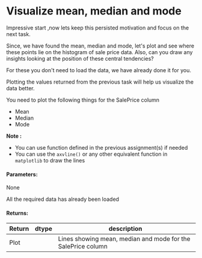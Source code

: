 # Visualize mean, median and mode 

Impressive start ,now lets keep this persisted motivation and focus on the next task.

Since, we have found the mean, median and mode, let's plot and see where these points lie on the histogram of sale price data. Also, can you draw any insights looking at the position of these central tendencies?

For these you don't need to load the data, we have already done it for you.

Plotting the values returned from the previous task will help us visualize the data better.

You need to plot the following things for the SalePrice column
* Mean
* Median
* Mode

**Note :** 
* You can use function defined in the previous assignment(s) if needed
* You can use the `axvline()` or any other equivalent function in `matplotlib` to draw the lines

#### Parameters:
None

All the required data has already been loaded 
 
#### Returns:

| Return | dtype | description |
| --- | --- | --- | 
| Plot | | Lines showing mean, median and mode for the SalePrice column|

